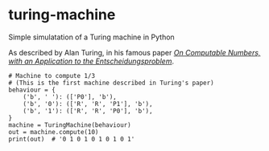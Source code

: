 # turing-machine
Simple simulatation of a Turing machine in Python

As described by Alan Turing, in his famous paper [*On Computable Numbers, with an Application to the Entscheidungsproblem*](http://www.turingarchive.org/browse.php/B/12).

```
# Machine to compute 1/3
# (This is the first machine described in Turing's paper)
behaviour = {
    ('b', ' '): (['P0'], 'b'),
    ('b', '0'): (['R', 'R', 'P1'], 'b'),
    ('b', '1'): (['R', 'R', 'P0'], 'b'),
}
machine = TuringMachine(behaviour)
out = machine.compute(10)
print(out)  # '0 1 0 1 0 1 0 1 0 1'
```

